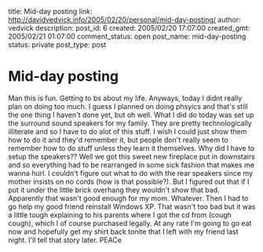 title: Mid-day posting
link: http://davidvedvick.info/2005/02/20/personal/mid-day-posting/
author: vedvick
description: 
post_id: 6
created: 2005/02/20 17:07:00
created_gmt: 2005/02/21 01:07:00
comment_status: open
post_name: mid-day-posting
status: private
post_type: post

# Mid-day posting

Man this is fun. Getting to bs about my life. Anyways, today I didnt really plan on doing too much. I guess I planned on doing phsyics and that's still the one thing I haven't done yet, but oh well. What I did do today was set up the surround sound speakers for my family. They are pretty technologically illiterate and so I have to do alot of this stuff. I wish I could just show them how to do it and they'd remember it, but people don't really seem to remember how to do stuff unless they learn it themselves. Why did I have to setup the speakers?? Well we got this sweet new fireplace put in downstairs and so everything had to be rearranged in some sick fashion that makes me wanna hurl. I couldn't figure out what to do with the rear speakers since my mother insists on no cords (how is that possible?). But I figured out that if I put it under the little brick overhang they wouldn't show that bad. Apparently that wasn't good enough for my mom. Whatever. Then I had to go help my good friend reinstall Windows XP. That wasn't too bad but it was a little tough explaining to his parents where I got the cd from (cough cough), which I of course purchased legally. At any rate I'm going to go eat now and hopefully get my shirt back tonite that I left with my friend last night. I'll tell that story later. PEACe